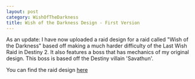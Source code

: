 ```yaml
---
layout: post
category: WishOfTheDarkness
title: Wish of the Darkness Design - First Version
---
```


As an update: I have now uploaded a raid design for a raid called "Wish of the Darkness" based off making a much harder difficulty of the Last Wish Raid in Destiny 2. It also features a boss that has mechanics of my original design. This boss is based off the Destiny villain 'Savathun'.

You can find the raid design <a href="https://www.willnobledev.co.uk/projects/wishofthedarkness"> here </a>